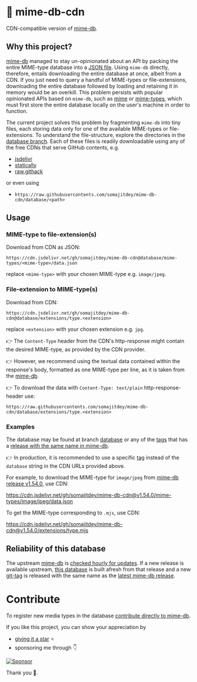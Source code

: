 # 💁 mime-db-cdn
CDN-compatible version of [mime-db](https://github.com/jshttp/mime-db).

## Why this project?
[mime-db](https://github.com/jshttp/mime-db) managed to stay un-opinionated about an API by packing the entire MIME-type database into a [JSON file](https://github.com/jshttp/mime-db/blob/master/db.json). Using `mime-db` directly, therefore, entails downloading the entire database at once, albeit from a CDN. If you just need to query a handful of MIME-types or file-extensions, downloading the entire database followed by loading and retaining it in memory would be an overkill. This problem persists with popular opinionated APIs based on `mime-db`, such as [mime](https://www.npmjs.com/package/mime) or [mime-types](https://www.npmjs.com/package/mime-types), which must first store the entire database locally on the user's machine in order to function.

The current project solves this problem by fragmenting `mime-db` into tiny files, each storing data only for one of the available MIME-types or file-extensions. To understand the file-structure, explore the directories in the [database branch](https://github.com/SomajitDey/mime-db-cdn/tree/database). Each of these files is readily downloadable using any of the free CDNs that serve GitHub contents, e.g.
- [jsdelivr](https://www.jsdelivr.com/?docs=gh)
- [statically](https://github.com/staticallyio/statically)
- [raw.githack](https://raw.githack.com/)

or even using
- `https://raw.githubusercontents.com/somajitdey/mime-db-cdn/database/<path>`

## Usage

### MIME-type to file-extension(s)
Download from CDN as JSON:
```
https://cdn.jsdelivr.net/gh/somajitdey/mime-db-cdn@database/mime-types/<mime-type>/data.json
```
replace `<mime-type>` with your chosen MIME-type e.g. `image/jpeg`.

### File-extension to MIME-type(s)
Download from CDN:
```
https://cdn.jsdelivr.net/gh/somajitdey/mime-db-cdn@database/extensions/type.<extension>
```
replace `<extension>` with your chosen extension e.g. `jpg`.

👉 The `Content-Type` header from the CDN's http-response might contain the desired MIME-type, as provided by the CDN provider.

👉 However, we recommend using the textual data contained within the response's body, formatted as one MIME-type per line, as it is taken from the [mime-db](https://github.com/jshttp/mime-db).

👉 To download the data with `Content-Type: text/plain` http-response-header use:

```
https://raw.githubusercontents.com/somajitdey/mime-db-cdn/database/extensions/type.<extension>
```

### Examples
The database may be found at branch [database](https://github.com/SomajitDey/mime-db-cdn/tree/database) or any of the [tags](https://github.com/SomajitDey/mime-db-cdn/tags) that has a [release with the same name in mime-db](https://github.com/jshttp/mime-db/tags).

👉 In production, it is recommended to use a specific [tag](https://github.com/SomajitDey/mime-db-cdn/tags) instead of the `database` string in the CDN URLs provided above.

For example, to download the MIME-type for `image/jpeg` from [mime-db release v1.54.0](https://github.com/jshttp/mime-db/releases/tag/v1.54.0), use CDN:

https://cdn.jsdelivr.net/gh/somajitdey/mime-db-cdn@v1.54.0/mime-types/image/jpeg/data.json

To get the MIME-type corresponding to `.mjs`, use CDN:

https://cdn.jsdelivr.net/gh/somajitdey/mime-db-cdn@v1.54.0/extensions/type.mjs

## Reliability of this database
The upstream [mime-db](https://github.com/jshttp/mime-db) is [checked hourly for updates](https://github.com/SomajitDey/mime-db-cdn/actions). If a new release is available upstream, [this database](https://github.com/SomajitDey/mime-db-cdn/tree/database) is built afresh from that release and a new [git-tag](https://github.com/SomajitDey/mime-db-cdn/tags) is released with the same name as the [latest mime-db release](https://github.com/jshttp/mime-db/releases).

# Contribute
To register new media types in the database [contribute directly to mime-db](https://github.com/jshttp/mime-db#contributing).

If you like this project, you can show your appreciation by
- [giving it a star](https://github.com/SomajitDey/mime-db-cdn/stargazers) ⭐
-  sponsoring me through 👇

[![Sponsor](https://www.buymeacoffee.com/assets/img/custom_images/yellow_img.png)](https://buymeacoffee.com/SomajitDey)

Thank you 💚.
